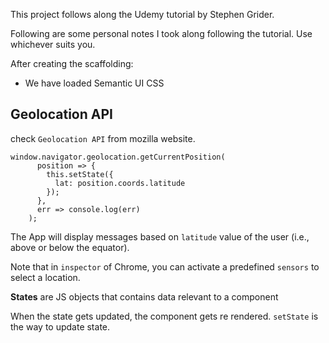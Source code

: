 This project follows along the Udemy tutorial by Stephen Grider.

Following are some personal notes I took along following the tutorial. Use whichever suits you.

After creating the scaffolding:

* We have loaded Semantic UI CSS

## Geolocation API

check `Geolocation API` from mozilla website.

```
window.navigator.geolocation.getCurrentPosition(
      position => {
        this.setState({
          lat: position.coords.latitude
        });
      },
      err => console.log(err)
    );
```

The App will display messages based on `latitude` value of the user (i.e., above or below the equator).

Note that in `inspector` of Chrome, you can activate a predefined `sensors` to select a location.

**States** are JS objects that contains data relevant to a component

When the state gets updated, the component gets re rendered. `setState` is the way to update state. 